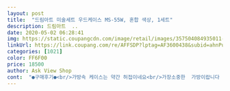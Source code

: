 ```yaml
---
layout: post 
title:  "드림아트 미술세트 우드케이스 MS-55W, 혼합 색상, 1세트" 
description: 드림아트  ..
date: 2020-05-02 06:28:41 
img: https://static.coupangcdn.com/image/retail/images/357504084935011-6aa4dd45-f649-46d8-bd54-9a4f18df11a0.jpg 
linkUrl: https://link.coupang.com/re/AFFSDP?lptag=AF3600438&subid=ahnPublicAsk&pageKey=20954266&itemId=81811353&vendorItemId=3139229150&traceid=V0-113-4218c873ff0afe7b 
categories: [1021] 
color: FF6F00 
price: 18500 
author: Ask View Shop 
cont:  "●구매후기●<br/>가방속 케이스는 약간 허접이네요<br/>가장소중한  가방이랍니다 ㅋㅋ<br/>괜찮은듯.<br/>합니다.<br/> 상품평 믿고 구매하여 선물해봅니다.<br/><br/>그거말고는 좋으네요<br/>그래서 별 하나 뺏어요<br/>나무상자로되어있어서<br/>다섯살 우리딸은 며칠만에 다 부러지고 처치곤란<br/>미술을 엄청 좋아하고 혼자 들고다니며 정리가능한<br/>별로여.<br/>.<br/> 질도 별로구<br/>아이들만 해당될것 같아요<br/>애들이 정리하며 쓰기도 만무하고<br/>엄청좋아하구요<br/>엄청좋으네요<br/>여닫는 부분도 재미있어하구요<br/>여러가지 있고 좋은데<br/>연필깍기는 혼자 못빼고<br/>우선 선물할거라, 뜯어보질 못하네요.<br/><br/>육안으로 볼때, 고급스럽고좋아보입니다.<br/><br/>이것저것 사게되네요<br/>이제 6세되는 여아 미술용품에 관심이 많아서 사는데<br/>잘샀다는 생각이 드네요<br/>좋아하네요~감동 이라면서 아이도,엄마도 좋아했어요~<br/>지우개 뺏다 넣으면 잘 안들어가고<br/>지인 아이 초등 입학선물로 보내줬는데, 너무너무<br/>추전합니다<br/>케이스도  쫌 고급지네요<br/>코로나때문에 집에이슨 시간이 많다보니<br/>휴대하기도 부피차지가 있는펴<br/>" 
---
```

